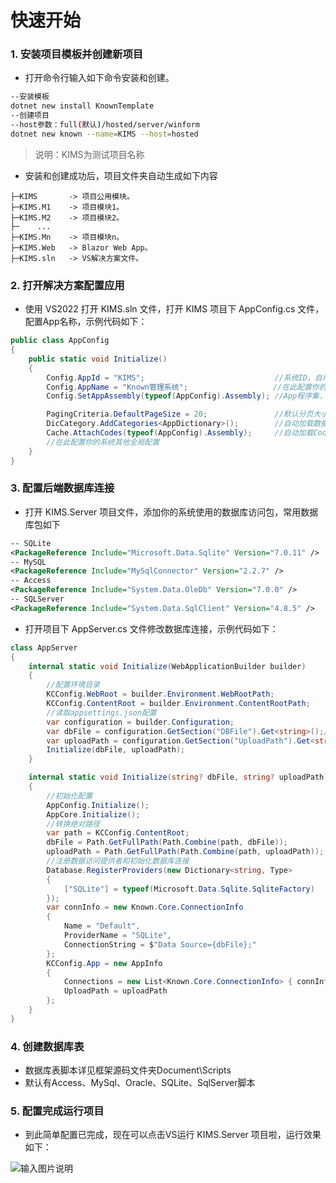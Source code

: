 # 快速开始

### 1. 安装项目模板并创建新项目

- 打开命令行输入如下命令安装和创建。

```bash
--安装模板
dotnet new install KnownTemplate
--创建项目
--host参数：full(默认)/hosted/server/winform
dotnet new known --name=KIMS --host=hosted
```

> 说明：KIMS为测试项目名称

- 安装和创建成功后，项目文件夹自动生成如下内容

```plaintext
├─KIMS       -> 项目公用模块。
├─KIMS.M1    -> 项目模块1。
├─KIMS.M2    -> 项目模块2。
├─    ...
├─KIMS.Mn    -> 项目模块n。
├─KIMS.Web   -> Blazor Web App。
├─KIMS.sln   -> VS解决方案文件。
```

### 2. 打开解决方案配置应用

- 使用 VS2022 打开 KIMS.sln 文件，打开 KIMS 项目下 AppConfig.cs 文件，配置App名称，示例代码如下：

```csharp
public class AppConfig
{
    public static void Initialize()
    {
        Config.AppId = "KIMS";                             //系统ID，自动生成，默认项目名称
        Config.AppName = "Known管理系统";                   //在此配置你的系统名称
        Config.SetAppAssembly(typeof(AppConfig).Assembly); //App程序集，自动获取版本，反射实体模型用于模块管理配置列表字段

        PagingCriteria.DefaultPageSize = 20;               //默认分页大小
        DicCategory.AddCategories<AppDictionary>();        //自动加载数据字典类别，在AppDictionary中增加类别
        Cache.AttachCodes(typeof(AppConfig).Assembly);     //自动加载CodeTable特性类常量进入缓存
        //在此配置你的系统其他全局配置
    }
}
```

### 3. 配置后端数据库连接

- 打开 KIMS.Server 项目文件，添加你的系统使用的数据库访问包，常用数据库包如下

```xml
-- SQLite
<PackageReference Include="Microsoft.Data.Sqlite" Version="7.0.11" />
-- MySQL
<PackageReference Include="MySqlConnector" Version="2.2.7" />
-- Access
<PackageReference Include="System.Data.OleDb" Version="7.0.0" />
-- SQLServer
<PackageReference Include="System.Data.SqlClient" Version="4.8.5" />
```

- 打开项目下 AppServer.cs 文件修改数据库连接，示例代码如下：

```csharp
class AppServer
{
    internal static void Initialize(WebApplicationBuilder builder)
    {
        //配置环境目录
        KCConfig.WebRoot = builder.Environment.WebRootPath;
        KCConfig.ContentRoot = builder.Environment.ContentRootPath;
        //读取appsettings.json配置
        var configuration = builder.Configuration;
        var dbFile = configuration.GetSection("DBFile").Get<string>();//数据库配置
        var uploadPath = configuration.GetSection("UploadPath").Get<string>();//上传文件存储路径
        Initialize(dbFile, uploadPath);
    }

    internal static void Initialize(string? dbFile, string? uploadPath)
    {
        //初始化配置
        AppConfig.Initialize();
        AppCore.Initialize();
        //转换绝对路径
        var path = KCConfig.ContentRoot;
        dbFile = Path.GetFullPath(Path.Combine(path, dbFile));
        uploadPath = Path.GetFullPath(Path.Combine(path, uploadPath));
        //注册数据访问提供者和初始化数据库连接
        Database.RegisterProviders(new Dictionary<string, Type>
        {
            ["SQLite"] = typeof(Microsoft.Data.Sqlite.SqliteFactory)
        });
        var connInfo = new Known.Core.ConnectionInfo
        {
            Name = "Default",
            ProviderName = "SQLite",
            ConnectionString = $"Data Source={dbFile};"
        };
        KCConfig.App = new AppInfo
        {
            Connections = new List<Known.Core.ConnectionInfo> { connInfo },
            UploadPath = uploadPath
        };
    }
}
```

### 4. 创建数据库表

- 数据库表脚本详见框架源码文件夹Document\Scripts
- 默认有Access、MySql、Oracle、SQLite、SqlServer脚本

### 5. 配置完成运行项目

- 到此简单配置已完成，现在可以点击VS运行 KIMS.Server 项目啦，运行效果如下：

![输入图片说明](https://foruda.gitee.com/images/1684208404409711237/6154486a_14334.png "屏幕截图")
